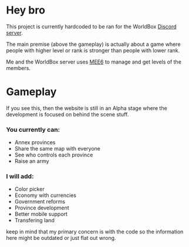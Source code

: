 # Hey bro
This project is currently hardcoded to be ran for the WorldBox [Discord server](https://discord.gg/worldbox). 

The main premise (above the gameplay) is actually about a game where people with higher level or rank is stronger than people with lower rank.

Me and the WorldBox server uses [MEE6](https://mee6.xyz/en/) to manage and get levels of the members.

# Gameplay
If you see this, then the website is still in an Alpha stage where the development is focused on behind the scene stuff.

### You currently can:
- Annex provinces
- Share the same map with everyone
- See who controls each province
- Raise an army

### I will add:
- Color picker
- Economy with currencies
- Government reforms
- Province development
- Better mobile support
- Transfering land

keep in mind that my primary concern is with the code so the information here might be outdated or just flat out wrong.